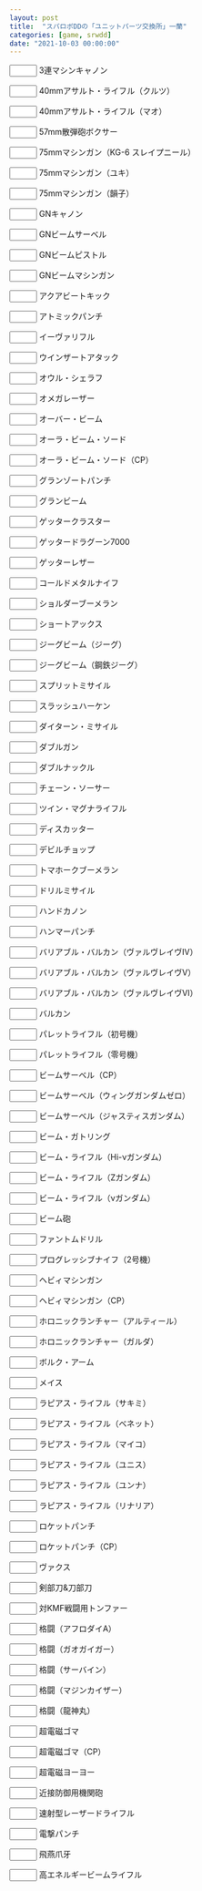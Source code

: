 ```yaml
---
layout: post
title:  "スパロボDDの「ユニットパーツ交換所」一蘭"
categories: [game, srwdd]
date: "2021-10-03 00:00:00"
---
```


<label for="3連マシンキャノン"><input type="number" id="3連マシンキャノン" max="6" min="0"><datalist id="3連マシンキャノン"><option value="0"><option value="1"><option value="2"><option value="3"><option value="4"><option value="5"><option value="6"></datalist>
 3連マシンキャノン</label>

<label for="40mmアサルト・ライフル（クルツ）"><input type="number" id="40mmアサルト・ライフル（クルツ）" max="6" min="0"><datalist id="40mmアサルト・ライフル（クルツ）"><option value="0"><option value="1"><option value="2"><option value="3"><option value="4"><option value="5"><option value="6"></datalist>
 40mmアサルト・ライフル（クルツ）</label>

<label for="40mmアサルト・ライフル（マオ）"><input type="number" id="40mmアサルト・ライフル（マオ）" max="6" min="0"><datalist id="40mmアサルト・ライフル（マオ）"><option value="0"><option value="1"><option value="2"><option value="3"><option value="4"><option value="5"><option value="6"></datalist>
 40mmアサルト・ライフル（マオ）</label>

<label for="57mm散弾砲ボクサー"><input type="number" id="57mm散弾砲ボクサー" max="6" min="0"><datalist id="57mm散弾砲ボクサー"><option value="0"><option value="1"><option value="2"><option value="3"><option value="4"><option value="5"><option value="6"></datalist>
 57mm散弾砲ボクサー</label>

<label for="75mmマシンガン（KG-6 スレイプニール）"><input type="number" id="75mmマシンガン（KG-6 スレイプニール）" max="6" min="0"><datalist id="75mmマシンガン（KG-6 スレイプニール）"><option value="0"><option value="1"><option value="2"><option value="3"><option value="4"><option value="5"><option value="6"></datalist>
 75mmマシンガン（KG-6 スレイプニール）</label>

<label for="75mmマシンガン（ユキ）"><input type="number" id="75mmマシンガン（ユキ）" max="6" min="0"><datalist id="75mmマシンガン（ユキ）"><option value="0"><option value="1"><option value="2"><option value="3"><option value="4"><option value="5"><option value="6"></datalist>
 75mmマシンガン（ユキ）</label>

<label for="75mmマシンガン（韻子）"><input type="number" id="75mmマシンガン（韻子）" max="6" min="0"><datalist id="75mmマシンガン（韻子）"><option value="0"><option value="1"><option value="2"><option value="3"><option value="4"><option value="5"><option value="6"></datalist>
 75mmマシンガン（韻子）</label>

<label for="GNキャノン"><input type="number" id="GNキャノン" max="6" min="0"><datalist id="GNキャノン"><option value="0"><option value="1"><option value="2"><option value="3"><option value="4"><option value="5"><option value="6"></datalist>
 GNキャノン</label>

<label for="GNビームサーベル"><input type="number" id="GNビームサーベル" max="6" min="0"><datalist id="GNビームサーベル"><option value="0"><option value="1"><option value="2"><option value="3"><option value="4"><option value="5"><option value="6"></datalist>
 GNビームサーベル</label>

<label for="GNビームピストル"><input type="number" id="GNビームピストル" max="6" min="0"><datalist id="GNビームピストル"><option value="0"><option value="1"><option value="2"><option value="3"><option value="4"><option value="5"><option value="6"></datalist>
 GNビームピストル</label>

<label for="GNビームマシンガン"><input type="number" id="GNビームマシンガン" max="6" min="0"><datalist id="GNビームマシンガン"><option value="0"><option value="1"><option value="2"><option value="3"><option value="4"><option value="5"><option value="6"></datalist>
 GNビームマシンガン</label>

<label for="アクアビートキック"><input type="number" id="アクアビートキック" max="6" min="0"><datalist id="アクアビートキック"><option value="0"><option value="1"><option value="2"><option value="3"><option value="4"><option value="5"><option value="6"></datalist>
 アクアビートキック</label>

<label for="アトミックパンチ"><input type="number" id="アトミックパンチ" max="6" min="0"><datalist id="アトミックパンチ"><option value="0"><option value="1"><option value="2"><option value="3"><option value="4"><option value="5"><option value="6"></datalist>
 アトミックパンチ</label>

<label for="イーヴァリフル"><input type="number" id="イーヴァリフル" max="6" min="0"><datalist id="イーヴァリフル"><option value="0"><option value="1"><option value="2"><option value="3"><option value="4"><option value="5"><option value="6"></datalist>
 イーヴァリフル</label>

<label for="ウインザートアタック"><input type="number" id="ウインザートアタック" max="6" min="0"><datalist id="ウインザートアタック"><option value="0"><option value="1"><option value="2"><option value="3"><option value="4"><option value="5"><option value="6"></datalist>
 ウインザートアタック</label>

<label for="オウル・シェラフ"><input type="number" id="オウル・シェラフ" max="6" min="0"><datalist id="オウル・シェラフ"><option value="0"><option value="1"><option value="2"><option value="3"><option value="4"><option value="5"><option value="6"></datalist>
 オウル・シェラフ</label>

<label for="オメガレーザー"><input type="number" id="オメガレーザー" max="6" min="0"><datalist id="オメガレーザー"><option value="0"><option value="1"><option value="2"><option value="3"><option value="4"><option value="5"><option value="6"></datalist>
 オメガレーザー</label>

<label for="オーバー・ビーム"><input type="number" id="オーバー・ビーム" max="6" min="0"><datalist id="オーバー・ビーム"><option value="0"><option value="1"><option value="2"><option value="3"><option value="4"><option value="5"><option value="6"></datalist>
 オーバー・ビーム</label>

<label for="オーラ・ビーム・ソード"><input type="number" id="オーラ・ビーム・ソード" max="6" min="0"><datalist id="オーラ・ビーム・ソード"><option value="0"><option value="1"><option value="2"><option value="3"><option value="4"><option value="5"><option value="6"></datalist>
 オーラ・ビーム・ソード</label>

<label for="オーラ・ビーム・ソード（CP）"><input type="number" id="オーラ・ビーム・ソード（CP）" max="6" min="0"><datalist id="オーラ・ビーム・ソード（CP）"><option value="0"><option value="1"><option value="2"><option value="3"><option value="4"><option value="5"><option value="6"></datalist>
 オーラ・ビーム・ソード（CP）</label>

<label for="グランゾートパンチ"><input type="number" id="グランゾートパンチ" max="6" min="0"><datalist id="グランゾートパンチ"><option value="0"><option value="1"><option value="2"><option value="3"><option value="4"><option value="5"><option value="6"></datalist>
 グランゾートパンチ</label>

<label for="グランビーム"><input type="number" id="グランビーム" max="6" min="0"><datalist id="グランビーム"><option value="0"><option value="1"><option value="2"><option value="3"><option value="4"><option value="5"><option value="6"></datalist>
 グランビーム</label>

<label for="ゲッタークラスター"><input type="number" id="ゲッタークラスター" max="6" min="0"><datalist id="ゲッタークラスター"><option value="0"><option value="1"><option value="2"><option value="3"><option value="4"><option value="5"><option value="6"></datalist>
 ゲッタークラスター</label>

<label for="ゲッタードラグーン7000"><input type="number" id="ゲッタードラグーン7000" max="6" min="0"><datalist id="ゲッタードラグーン7000"><option value="0"><option value="1"><option value="2"><option value="3"><option value="4"><option value="5"><option value="6"></datalist>
 ゲッタードラグーン7000</label>

<label for="ゲッターレザー"><input type="number" id="ゲッターレザー" max="6" min="0"><datalist id="ゲッターレザー"><option value="0"><option value="1"><option value="2"><option value="3"><option value="4"><option value="5"><option value="6"></datalist>
 ゲッターレザー</label>

<label for="コールドメタルナイフ"><input type="number" id="コールドメタルナイフ" max="6" min="0"><datalist id="コールドメタルナイフ"><option value="0"><option value="1"><option value="2"><option value="3"><option value="4"><option value="5"><option value="6"></datalist>
 コールドメタルナイフ</label>

<label for="ショルダーブーメラン"><input type="number" id="ショルダーブーメラン" max="6" min="0"><datalist id="ショルダーブーメラン"><option value="0"><option value="1"><option value="2"><option value="3"><option value="4"><option value="5"><option value="6"></datalist>
 ショルダーブーメラン</label>

<label for="ショートアックス"><input type="number" id="ショートアックス" max="6" min="0"><datalist id="ショートアックス"><option value="0"><option value="1"><option value="2"><option value="3"><option value="4"><option value="5"><option value="6"></datalist>
 ショートアックス</label>

<label for="ジーグビーム（ジーグ）"><input type="number" id="ジーグビーム（ジーグ）" max="6" min="0"><datalist id="ジーグビーム（ジーグ）"><option value="0"><option value="1"><option value="2"><option value="3"><option value="4"><option value="5"><option value="6"></datalist>
 ジーグビーム（ジーグ）</label>

<label for="ジーグビーム（鋼鉄ジーグ）"><input type="number" id="ジーグビーム（鋼鉄ジーグ）" max="6" min="0"><datalist id="ジーグビーム（鋼鉄ジーグ）"><option value="0"><option value="1"><option value="2"><option value="3"><option value="4"><option value="5"><option value="6"></datalist>
 ジーグビーム（鋼鉄ジーグ）</label>

<label for="スプリットミサイル"><input type="number" id="スプリットミサイル" max="6" min="0"><datalist id="スプリットミサイル"><option value="0"><option value="1"><option value="2"><option value="3"><option value="4"><option value="5"><option value="6"></datalist>
 スプリットミサイル</label>

<label for="スラッシュハーケン"><input type="number" id="スラッシュハーケン" max="6" min="0"><datalist id="スラッシュハーケン"><option value="0"><option value="1"><option value="2"><option value="3"><option value="4"><option value="5"><option value="6"></datalist>
 スラッシュハーケン</label>

<label for="ダイターン・ミサイル"><input type="number" id="ダイターン・ミサイル" max="6" min="0"><datalist id="ダイターン・ミサイル"><option value="0"><option value="1"><option value="2"><option value="3"><option value="4"><option value="5"><option value="6"></datalist>
 ダイターン・ミサイル</label>

<label for="ダブルガン"><input type="number" id="ダブルガン" max="6" min="0"><datalist id="ダブルガン"><option value="0"><option value="1"><option value="2"><option value="3"><option value="4"><option value="5"><option value="6"></datalist>
 ダブルガン</label>

<label for="ダブルナックル"><input type="number" id="ダブルナックル" max="6" min="0"><datalist id="ダブルナックル"><option value="0"><option value="1"><option value="2"><option value="3"><option value="4"><option value="5"><option value="6"></datalist>
 ダブルナックル</label>

<label for="チェーン・ソーサー"><input type="number" id="チェーン・ソーサー" max="6" min="0"><datalist id="チェーン・ソーサー"><option value="0"><option value="1"><option value="2"><option value="3"><option value="4"><option value="5"><option value="6"></datalist>
 チェーン・ソーサー</label>

<label for="ツイン・マグナライフル"><input type="number" id="ツイン・マグナライフル" max="6" min="0"><datalist id="ツイン・マグナライフル"><option value="0"><option value="1"><option value="2"><option value="3"><option value="4"><option value="5"><option value="6"></datalist>
 ツイン・マグナライフル</label>

<label for="ディスカッター"><input type="number" id="ディスカッター" max="6" min="0"><datalist id="ディスカッター"><option value="0"><option value="1"><option value="2"><option value="3"><option value="4"><option value="5"><option value="6"></datalist>
 ディスカッター</label>

<label for="デビルチョップ"><input type="number" id="デビルチョップ" max="6" min="0"><datalist id="デビルチョップ"><option value="0"><option value="1"><option value="2"><option value="3"><option value="4"><option value="5"><option value="6"></datalist>
 デビルチョップ</label>

<label for="トマホークブーメラン"><input type="number" id="トマホークブーメラン" max="6" min="0"><datalist id="トマホークブーメラン"><option value="0"><option value="1"><option value="2"><option value="3"><option value="4"><option value="5"><option value="6"></datalist>
 トマホークブーメラン</label>

<label for="ドリルミサイル"><input type="number" id="ドリルミサイル" max="6" min="0"><datalist id="ドリルミサイル"><option value="0"><option value="1"><option value="2"><option value="3"><option value="4"><option value="5"><option value="6"></datalist>
 ドリルミサイル</label>

<label for="ハンドカノン"><input type="number" id="ハンドカノン" max="6" min="0"><datalist id="ハンドカノン"><option value="0"><option value="1"><option value="2"><option value="3"><option value="4"><option value="5"><option value="6"></datalist>
 ハンドカノン</label>

<label for="ハンマーパンチ"><input type="number" id="ハンマーパンチ" max="6" min="0"><datalist id="ハンマーパンチ"><option value="0"><option value="1"><option value="2"><option value="3"><option value="4"><option value="5"><option value="6"></datalist>
 ハンマーパンチ</label>

<label for="バリアブル・バルカン（ヴァルヴレイヴⅣ）"><input type="number" id="バリアブル・バルカン（ヴァルヴレイヴⅣ）" max="6" min="0"><datalist id="バリアブル・バルカン（ヴァルヴレイヴⅣ）"><option value="0"><option value="1"><option value="2"><option value="3"><option value="4"><option value="5"><option value="6"></datalist>
 バリアブル・バルカン（ヴァルヴレイヴⅣ）</label>

<label for="バリアブル・バルカン（ヴァルヴレイヴⅤ）"><input type="number" id="バリアブル・バルカン（ヴァルヴレイヴⅤ）" max="6" min="0"><datalist id="バリアブル・バルカン（ヴァルヴレイヴⅤ）"><option value="0"><option value="1"><option value="2"><option value="3"><option value="4"><option value="5"><option value="6"></datalist>
 バリアブル・バルカン（ヴァルヴレイヴⅤ）</label>

<label for="バリアブル・バルカン（ヴァルヴレイヴⅥ）"><input type="number" id="バリアブル・バルカン（ヴァルヴレイヴⅥ）" max="6" min="0"><datalist id="バリアブル・バルカン（ヴァルヴレイヴⅥ）"><option value="0"><option value="1"><option value="2"><option value="3"><option value="4"><option value="5"><option value="6"></datalist>
 バリアブル・バルカン（ヴァルヴレイヴⅥ）</label>

<label for="バルカン"><input type="number" id="バルカン" max="6" min="0"><datalist id="バルカン"><option value="0"><option value="1"><option value="2"><option value="3"><option value="4"><option value="5"><option value="6"></datalist>
 バルカン</label>

<label for="パレットライフル（初号機）"><input type="number" id="パレットライフル（初号機）" max="6" min="0"><datalist id="パレットライフル（初号機）"><option value="0"><option value="1"><option value="2"><option value="3"><option value="4"><option value="5"><option value="6"></datalist>
 パレットライフル（初号機）</label>

<label for="パレットライフル（零号機）"><input type="number" id="パレットライフル（零号機）" max="6" min="0"><datalist id="パレットライフル（零号機）"><option value="0"><option value="1"><option value="2"><option value="3"><option value="4"><option value="5"><option value="6"></datalist>
 パレットライフル（零号機）</label>

<label for="ビームサーベル（CP）"><input type="number" id="ビームサーベル（CP）" max="6" min="0"><datalist id="ビームサーベル（CP）"><option value="0"><option value="1"><option value="2"><option value="3"><option value="4"><option value="5"><option value="6"></datalist>
 ビームサーベル（CP）</label>

<label for="ビームサーベル（ウィングガンダムゼロ）"><input type="number" id="ビームサーベル（ウィングガンダムゼロ）" max="6" min="0"><datalist id="ビームサーベル（ウィングガンダムゼロ）"><option value="0"><option value="1"><option value="2"><option value="3"><option value="4"><option value="5"><option value="6"></datalist>
 ビームサーベル（ウィングガンダムゼロ）</label>

<label for="ビームサーベル（ジャスティスガンダム）"><input type="number" id="ビームサーベル（ジャスティスガンダム）" max="6" min="0"><datalist id="ビームサーベル（ジャスティスガンダム）"><option value="0"><option value="1"><option value="2"><option value="3"><option value="4"><option value="5"><option value="6"></datalist>
 ビームサーベル（ジャスティスガンダム）</label>

<label for="ビーム・ガトリング"><input type="number" id="ビーム・ガトリング" max="6" min="0"><datalist id="ビーム・ガトリング"><option value="0"><option value="1"><option value="2"><option value="3"><option value="4"><option value="5"><option value="6"></datalist>
 ビーム・ガトリング</label>

<label for="ビーム・ライフル（Hi-νガンダム）"><input type="number" id="ビーム・ライフル（Hi-νガンダム）" max="6" min="0"><datalist id="ビーム・ライフル（Hi-νガンダム）"><option value="0"><option value="1"><option value="2"><option value="3"><option value="4"><option value="5"><option value="6"></datalist>
 ビーム・ライフル（Hi-νガンダム）</label>

<label for="ビーム・ライフル（Zガンダム）"><input type="number" id="ビーム・ライフル（Zガンダム）" max="6" min="0"><datalist id="ビーム・ライフル（Zガンダム）"><option value="0"><option value="1"><option value="2"><option value="3"><option value="4"><option value="5"><option value="6"></datalist>
 ビーム・ライフル（Zガンダム）</label>

<label for="ビーム・ライフル（νガンダム）"><input type="number" id="ビーム・ライフル（νガンダム）" max="6" min="0"><datalist id="ビーム・ライフル（νガンダム）"><option value="0"><option value="1"><option value="2"><option value="3"><option value="4"><option value="5"><option value="6"></datalist>
 ビーム・ライフル（νガンダム）</label>

<label for="ビーム砲"><input type="number" id="ビーム砲" max="6" min="0"><datalist id="ビーム砲"><option value="0"><option value="1"><option value="2"><option value="3"><option value="4"><option value="5"><option value="6"></datalist>
 ビーム砲</label>

<label for="ファントムドリル"><input type="number" id="ファントムドリル" max="6" min="0"><datalist id="ファントムドリル"><option value="0"><option value="1"><option value="2"><option value="3"><option value="4"><option value="5"><option value="6"></datalist>
 ファントムドリル</label>

<label for="プログレッシブナイフ（2号機）"><input type="number" id="プログレッシブナイフ（2号機）" max="6" min="0"><datalist id="プログレッシブナイフ（2号機）"><option value="0"><option value="1"><option value="2"><option value="3"><option value="4"><option value="5"><option value="6"></datalist>
 プログレッシブナイフ（2号機）</label>

<label for="ヘビィマシンガン"><input type="number" id="ヘビィマシンガン" max="6" min="0"><datalist id="ヘビィマシンガン"><option value="0"><option value="1"><option value="2"><option value="3"><option value="4"><option value="5"><option value="6"></datalist>
 ヘビィマシンガン</label>

<label for="ヘビィマシンガン（CP）"><input type="number" id="ヘビィマシンガン（CP）" max="6" min="0"><datalist id="ヘビィマシンガン（CP）"><option value="0"><option value="1"><option value="2"><option value="3"><option value="4"><option value="5"><option value="6"></datalist>
 ヘビィマシンガン（CP）</label>

<label for="ホロニックランチャー（アルティール）"><input type="number" id="ホロニックランチャー（アルティール）" max="6" min="0"><datalist id="ホロニックランチャー（アルティール）"><option value="0"><option value="1"><option value="2"><option value="3"><option value="4"><option value="5"><option value="6"></datalist>
 ホロニックランチャー（アルティール）</label>

<label for="ホロニックランチャー（ガルダ）"><input type="number" id="ホロニックランチャー（ガルダ）" max="6" min="0"><datalist id="ホロニックランチャー（ガルダ）"><option value="0"><option value="1"><option value="2"><option value="3"><option value="4"><option value="5"><option value="6"></datalist>
 ホロニックランチャー（ガルダ）</label>

<label for="ボルク・アーム"><input type="number" id="ボルク・アーム" max="6" min="0"><datalist id="ボルク・アーム"><option value="0"><option value="1"><option value="2"><option value="3"><option value="4"><option value="5"><option value="6"></datalist>
 ボルク・アーム</label>

<label for="メイス"><input type="number" id="メイス" max="6" min="0"><datalist id="メイス"><option value="0"><option value="1"><option value="2"><option value="3"><option value="4"><option value="5"><option value="6"></datalist>
 メイス</label>

<label for="ラピアス・ライフル（サキミ）"><input type="number" id="ラピアス・ライフル（サキミ）" max="6" min="0"><datalist id="ラピアス・ライフル（サキミ）"><option value="0"><option value="1"><option value="2"><option value="3"><option value="4"><option value="5"><option value="6"></datalist>
 ラピアス・ライフル（サキミ）</label>

<label for="ラピアス・ライフル（ベネット）"><input type="number" id="ラピアス・ライフル（ベネット）" max="6" min="0"><datalist id="ラピアス・ライフル（ベネット）"><option value="0"><option value="1"><option value="2"><option value="3"><option value="4"><option value="5"><option value="6"></datalist>
 ラピアス・ライフル（ベネット）</label>

<label for="ラピアス・ライフル（マイコ）"><input type="number" id="ラピアス・ライフル（マイコ）" max="6" min="0"><datalist id="ラピアス・ライフル（マイコ）"><option value="0"><option value="1"><option value="2"><option value="3"><option value="4"><option value="5"><option value="6"></datalist>
 ラピアス・ライフル（マイコ）</label>

<label for="ラピアス・ライフル（ユニス）"><input type="number" id="ラピアス・ライフル（ユニス）" max="6" min="0"><datalist id="ラピアス・ライフル（ユニス）"><option value="0"><option value="1"><option value="2"><option value="3"><option value="4"><option value="5"><option value="6"></datalist>
 ラピアス・ライフル（ユニス）</label>

<label for="ラピアス・ライフル（ユンナ）"><input type="number" id="ラピアス・ライフル（ユンナ）" max="6" min="0"><datalist id="ラピアス・ライフル（ユンナ）"><option value="0"><option value="1"><option value="2"><option value="3"><option value="4"><option value="5"><option value="6"></datalist>
 ラピアス・ライフル（ユンナ）</label>

<label for="ラピアス・ライフル（リナリア）"><input type="number" id="ラピアス・ライフル（リナリア）" max="6" min="0"><datalist id="ラピアス・ライフル（リナリア）"><option value="0"><option value="1"><option value="2"><option value="3"><option value="4"><option value="5"><option value="6"></datalist>
 ラピアス・ライフル（リナリア）</label>

<label for="ロケットパンチ"><input type="number" id="ロケットパンチ" max="6" min="0"><datalist id="ロケットパンチ"><option value="0"><option value="1"><option value="2"><option value="3"><option value="4"><option value="5"><option value="6"></datalist>
 ロケットパンチ</label>

<label for="ロケットパンチ（CP）"><input type="number" id="ロケットパンチ（CP）" max="6" min="0"><datalist id="ロケットパンチ（CP）"><option value="0"><option value="1"><option value="2"><option value="3"><option value="4"><option value="5"><option value="6"></datalist>
 ロケットパンチ（CP）</label>

<label for="ヴァクス"><input type="number" id="ヴァクス" max="6" min="0"><datalist id="ヴァクス"><option value="0"><option value="1"><option value="2"><option value="3"><option value="4"><option value="5"><option value="6"></datalist>
 ヴァクス</label>

<label for="剣部刀&刀部刀"><input type="number" id="剣部刀&刀部刀" max="6" min="0"><datalist id="剣部刀&刀部刀"><option value="0"><option value="1"><option value="2"><option value="3"><option value="4"><option value="5"><option value="6"></datalist>
 剣部刀&刀部刀</label>

<label for="対KMF戦闘用トンファー"><input type="number" id="対KMF戦闘用トンファー" max="6" min="0"><datalist id="対KMF戦闘用トンファー"><option value="0"><option value="1"><option value="2"><option value="3"><option value="4"><option value="5"><option value="6"></datalist>
 対KMF戦闘用トンファー</label>

<label for="格闘（アフロダイA）"><input type="number" id="格闘（アフロダイA）" max="6" min="0"><datalist id="格闘（アフロダイA）"><option value="0"><option value="1"><option value="2"><option value="3"><option value="4"><option value="5"><option value="6"></datalist>
 格闘（アフロダイA）</label>

<label for="格闘（ガオガイガー）"><input type="number" id="格闘（ガオガイガー）" max="6" min="0"><datalist id="格闘（ガオガイガー）"><option value="0"><option value="1"><option value="2"><option value="3"><option value="4"><option value="5"><option value="6"></datalist>
 格闘（ガオガイガー）</label>

<label for="格闘（サーバイン）"><input type="number" id="格闘（サーバイン）" max="6" min="0"><datalist id="格闘（サーバイン）"><option value="0"><option value="1"><option value="2"><option value="3"><option value="4"><option value="5"><option value="6"></datalist>
 格闘（サーバイン）</label>

<label for="格闘（マジンカイザー）"><input type="number" id="格闘（マジンカイザー）" max="6" min="0"><datalist id="格闘（マジンカイザー）"><option value="0"><option value="1"><option value="2"><option value="3"><option value="4"><option value="5"><option value="6"></datalist>
 格闘（マジンカイザー）</label>

<label for="格闘（龍神丸）"><input type="number" id="格闘（龍神丸）" max="6" min="0"><datalist id="格闘（龍神丸）"><option value="0"><option value="1"><option value="2"><option value="3"><option value="4"><option value="5"><option value="6"></datalist>
 格闘（龍神丸）</label>

<label for="超電磁ゴマ"><input type="number" id="超電磁ゴマ" max="6" min="0"><datalist id="超電磁ゴマ"><option value="0"><option value="1"><option value="2"><option value="3"><option value="4"><option value="5"><option value="6"></datalist>
 超電磁ゴマ</label>

<label for="超電磁ゴマ（CP）"><input type="number" id="超電磁ゴマ（CP）" max="6" min="0"><datalist id="超電磁ゴマ（CP）"><option value="0"><option value="1"><option value="2"><option value="3"><option value="4"><option value="5"><option value="6"></datalist>
 超電磁ゴマ（CP）</label>

<label for="超電磁ヨーヨー"><input type="number" id="超電磁ヨーヨー" max="6" min="0"><datalist id="超電磁ヨーヨー"><option value="0"><option value="1"><option value="2"><option value="3"><option value="4"><option value="5"><option value="6"></datalist>
 超電磁ヨーヨー</label>

<label for="近接防御用機関砲"><input type="number" id="近接防御用機関砲" max="6" min="0"><datalist id="近接防御用機関砲"><option value="0"><option value="1"><option value="2"><option value="3"><option value="4"><option value="5"><option value="6"></datalist>
 近接防御用機関砲</label>

<label for="速射型レーザードライフル"><input type="number" id="速射型レーザードライフル" max="6" min="0"><datalist id="速射型レーザードライフル"><option value="0"><option value="1"><option value="2"><option value="3"><option value="4"><option value="5"><option value="6"></datalist>
 速射型レーザードライフル</label>

<label for="電撃パンチ"><input type="number" id="電撃パンチ" max="6" min="0"><datalist id="電撃パンチ"><option value="0"><option value="1"><option value="2"><option value="3"><option value="4"><option value="5"><option value="6"></datalist>
 電撃パンチ</label>

<label for="飛燕爪牙"><input type="number" id="飛燕爪牙" max="6" min="0"><datalist id="飛燕爪牙"><option value="0"><option value="1"><option value="2"><option value="3"><option value="4"><option value="5"><option value="6"></datalist>
 飛燕爪牙</label>

<label for="高エネルギービームライフル"><input type="number" id="高エネルギービームライフル" max="6" min="0"><datalist id="高エネルギービームライフル"><option value="0"><option value="1"><option value="2"><option value="3"><option value="4"><option value="5"><option value="6"></datalist>
 高エネルギービームライフル</label>


<script>
const STORAGE_KEY = '2021-10-09-report';
const QUERY = 'article input[type="number"]';
function load() {
  var unitparts = JSON.parse(localStorage.getItem(STORAGE_KEY));

  if (unitparts && unitparts['unitparts']) {
    var checked = unitparts['unitparts'];
    [...document.querySelectorAll(QUERY)].forEach((e) => {
      var status = checked[e.parentElement.innerText];
      if (status) {
        e.value = status;
      }
    });
  }

  [...document.querySelectorAll(QUERY)].forEach((e) => {
    e.addEventListener('change', (event) => {
      save();
    });
  });
}

function save() {
  var data = {};
  [...document.querySelectorAll(QUERY)].forEach((c) => {
      data[c.parentElement.innerText] = c.value;
  });
  var unitparts = { 'unitparts': data };

  localStorage.setItem(STORAGE_KEY, JSON.stringify(unitparts));
}

window.onload = () => {
  load();
}
</script>

